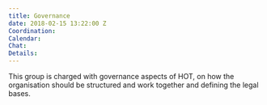 ```yaml
---
title: Governance
date: 2018-02-15 13:22:00 Z
Coordination: 
Calendar: 
Chat: 
Details: 
---
```


This group is charged with governance aspects of HOT, on how the organisation should be structured and work together and defining the legal bases.
